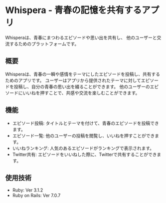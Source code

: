 # Whispera - 青春の記憶を共有するアプリ

Whisperaは、青春にまつわるエピソードや思い出を共有し、
他のユーザーと交流するためのプラットフォームです。

## 概要

Whisperaは、青春の一瞬や感情をテーマにしたエピソードを投稿し、共有するためのアプリです。
ユーザーはアプリから提供されたテーマに対してエピソードを投稿し、自分の青春の思い出を綴ることができます。
他のユーザーのエピソードにいいねを押すことで、共感や交流を楽しむことができます。

## 機能

- エピソード投稿: タイトルとテーマを付けて、青春のエピソードを投稿できます。
- エピソード一覧: 他のユーザーの投稿を閲覧し、いいねを押すことができます。
- いいねランキング: 人気のあるエピソードがランキングで表示されます。
- Twitter共有: エピソードをいいねした際に、Twitterで共有することができます。

## 使用技術

- Ruby: Ver 3.1.2
- Ruby on Rails: Ver 7.0.7
